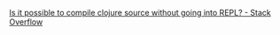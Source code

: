 [Is it possible to compile clojure source without going into REPL? - Stack Overflow](https://stackoverflow.com/questions/7712082/is-it-possible-to-compile-clojure-source-without-going-into-repl)
